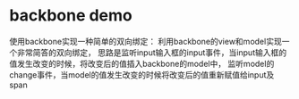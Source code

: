 # backbone demo
使用backbone实现一种简单的双向绑定：
利用backbone的view和model实现一个非常简答的双向绑定，
思路是监听input输入框的input事件，当input输入框的值发生改变的时候，将改变后的值插入backbone的model中，
监听model的change事件，当model的值发生改变的时候将改变后的值重新赋值给input及span
